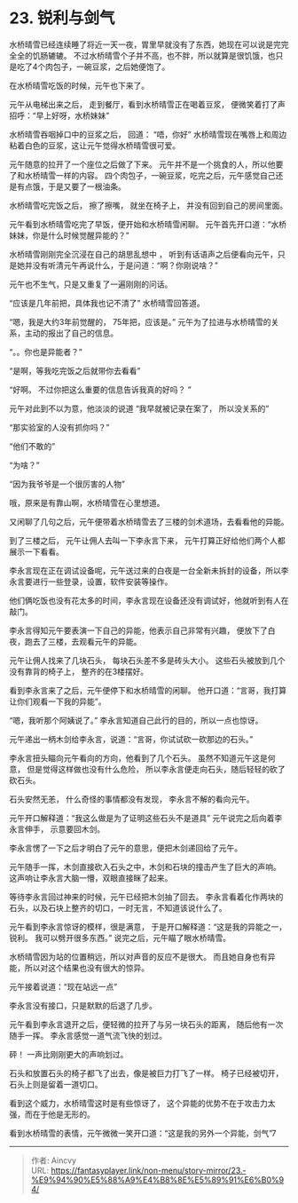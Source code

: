 # 23. 锐利与剑气


水桥晴雪已经连续睡了将近一天一夜，胃里早就没有了东西，她现在可以说是完完全全的饥肠辘辘。 不过水桥晴雪个子并不高，也不胖，所以就算是很饥饿，也只是吃了4个肉包子，一碗豆浆，之后她便饱了。 

在水桥晴雪吃饭的时候，元午也下来了。 

元午从电梯出来之后， 走到餐厅，看到水桥晴雪正在喝着豆浆， 便微笑着打了声招呼：“早上好呀，水桥妹妹”

水桥晴雪吞咽掉口中的豆浆之后， 回道： “唔，你好”  水桥晴雪现在嘴唇上和周边粘着白色的豆浆，这让元午觉得水桥晴雪很可爱。 

元午随意的拉开了一个座位之后做了下来。 元午并不是一个挑食的人，所以他要了和水桥晴雪一样的内容。 四个肉包子，一碗豆浆，吃完之后，元午感觉自己还是有点饿，于是又要了一根油条。 

水桥晴雪吃完饭之后， 擦了擦嘴， 就坐在椅子上， 并没有回到自己的房间里面。 

元午看到水桥晴雪吃完了早饭，便开始和水桥晴雪闲聊。  元午首先开口道：“水桥妹妹，你是什么时候觉醒异能的？”

水桥晴雪刚刚完全沉浸在自己的胡思乱想中 ， 听到有话语声之后便看向元午，只是她并没有听清元午再说什么，于是问道：“啊？你刚说啥？”

元午也不生气，只是又重复了一遍刚刚的问话。 

“应该是几年前把，具体我也记不清了” 水桥晴雪回答道。 

“嗯，我是大约3年前觉醒的， 75年把，应该是。” 元午为了拉进与水桥晴雪的关系，主动的报出了自己的信息。

“。。你也是异能者？” 

“是啊，等我吃完饭之后就带你去看看”

“好啊。 不过你把这么重要的信息告诉我真的好吗？ ”

元午对此到不以为意，他淡淡的说道 “我早就被记录在案了， 所以没关系的” 

“那实验室的人没有抓你吗？”

“他们不敢的”

“为啥？”

“因为我爷爷是一个很厉害的人物” 

哦，原来是有靠山啊，水桥晴雪在心里想道。 

又闲聊了几句之后，元午便带着水桥晴雪去了三楼的剑术道场，去看看他的异能。 

到了三楼之后， 元午让佣人去叫一下李永言下来， 元午打算正好给他们两个人都展示一下看看。 

李永言现在正在调试设备呢，元午送过来的白夜是一台全新未拆封的设备，所以李永言要进行一些登录，设置，软件安装等操作。 

他们俩吃饭也没有花太多的时间，李永言现在设备还没有调试好，他就听到有人在敲门。  

李永言得知元午要表演一下自己的异能，他表示自己非常有兴趣， 便放下了白夜，跑去了三楼，去观看元午的异能。 

元午让佣人找来了几块石头， 每块石头差不多是砖头大小。 这些石头被放到几个没有靠背的椅子上， 整齐的在3楼摆好。 

看到李永言来了之后，元午便停下和水桥晴雪的闲聊。 他开口道：“言哥，我打算让你们观看一下我的异能”。

“嗯，我听那个阿姨说了。” 李永言知道自己此行的目的，所以一点也惊讶。 

元午递出一柄木剑给李永言，说道：“言哥，你试试砍一砍那边的石头。” 

李永言扭头瞄向元午看向的方向，他看到了几个石头。 虽然不知道元午这是何意， 但是觉得这样做也没有什么危险， 所以李永言便走向石头，随后轻轻的砍了砍石头。

石头安然无恙， 什么奇怪的事情都没有发现， 李永言不解的看向元午。 

元午开口解释道：“我这么做是为了证明这些石头不是道具” 元午说完之后向着李永言伸手， 示意要回木剑。 

李永言愣了一下之后才明白了元午的意思，便把木剑递回给了元午。 

元午随手一挥，木剑直接砍入石头之中，木剑和石块的撞击产生了巨大的声响。  这声响让李永言大脑一懵，双眼直接眯了起来。 

等待李永言回过神来的时候，元午已经把木剑抽了回去。 李永言看着化作两块的石头，以及石块上整齐的切口，一时无言，不知道该说什么了。 

元午看到李永言惊讶的模样，很是满意， 于是开口解释道：“这是我的异能之一，锐利。 我可以劈开很多东西。” 说完之后，元午瞄了眼水桥晴雪。

水桥晴雪因为站的位置稍远，所以对声音的反应不是很大。 而且她自身也有异能，所以对这个结果也没有很大的惊异。 

元午接着说道：“现在站远一点”

李永言没有接口，只是默默的后退了几步。 

元午看到李永言退开之后，便轻微的拉开了与另一块石头的距离， 随后他有一次随手一挥。 李永言感觉一道气流飞快的划过。

砰！ 一声比刚刚更大的声响划过。 

石头和放置石头的椅子都飞了出去，像是被巨力打飞了一样。 椅子已经被切开，石头上则是留着一道切口。 

看到这个威力，水桥晴雪这时是有些惊讶了， 这个异能的优势不在于攻击力太强，而在于他是无形的。 

看到水桥晴雪的表情，元午微微一笑开口道：“这是我的另外一个异能，剑气”7


---

> 作者: Aincvy  
> URL: https://fantasyplayer.link/non-menu/story-mirror/23.-%E9%94%90%E5%88%A9%E4%B8%8E%E5%89%91%E6%B0%94/  


